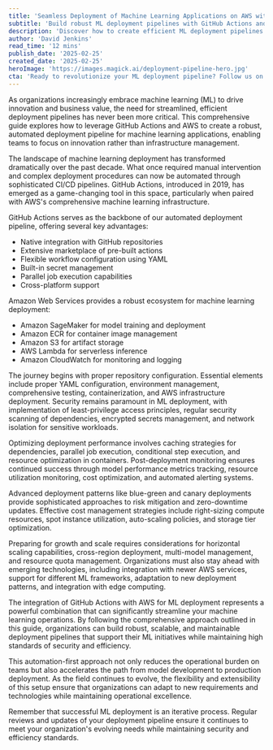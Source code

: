 ```yaml
---
title: 'Seamless Deployment of Machine Learning Applications on AWS with GitHub Actions'
subtitle: 'Build robust ML deployment pipelines with GitHub Actions and AWS'
description: 'Discover how to create efficient ML deployment pipelines using GitHub Actions and AWS. This comprehensive guide covers automation, security, scalability, and best practices for streamlining machine learning operations in production environments.'
author: 'David Jenkins'
read_time: '12 mins'
publish_date: '2025-02-25'
created_date: '2025-02-25'
heroImage: 'https://images.magick.ai/deployment-pipeline-hero.jpg'
cta: 'Ready to revolutionize your ML deployment pipeline? Follow us on LinkedIn for more expert insights on DevOps, machine learning, and cloud architecture best practices!'
---
```


As organizations increasingly embrace machine learning (ML) to drive innovation and business value, the need for streamlined, efficient deployment pipelines has never been more critical. This comprehensive guide explores how to leverage GitHub Actions and AWS to create a robust, automated deployment pipeline for machine learning applications, enabling teams to focus on innovation rather than infrastructure management.

The landscape of machine learning deployment has transformed dramatically over the past decade. What once required manual intervention and complex deployment procedures can now be automated through sophisticated CI/CD pipelines. GitHub Actions, introduced in 2019, has emerged as a game-changing tool in this space, particularly when paired with AWS's comprehensive machine learning infrastructure.

GitHub Actions serves as the backbone of our automated deployment pipeline, offering several key advantages:

- Native integration with GitHub repositories
- Extensive marketplace of pre-built actions
- Flexible workflow configuration using YAML
- Built-in secret management
- Parallel job execution capabilities
- Cross-platform support

Amazon Web Services provides a robust ecosystem for machine learning deployment:

- Amazon SageMaker for model training and deployment
- Amazon ECR for container image management
- Amazon S3 for artifact storage
- AWS Lambda for serverless inference
- Amazon CloudWatch for monitoring and logging

The journey begins with proper repository configuration. Essential elements include proper YAML configuration, environment management, comprehensive testing, containerization, and AWS infrastructure deployment. Security remains paramount in ML deployment, with implementation of least-privilege access principles, regular security scanning of dependencies, encrypted secrets management, and network isolation for sensitive workloads.

Optimizing deployment performance involves caching strategies for dependencies, parallel job execution, conditional step execution, and resource optimization in containers. Post-deployment monitoring ensures continued success through model performance metrics tracking, resource utilization monitoring, cost optimization, and automated alerting systems.

Advanced deployment patterns like blue-green and canary deployments provide sophisticated approaches to risk mitigation and zero-downtime updates. Effective cost management strategies include right-sizing compute resources, spot instance utilization, auto-scaling policies, and storage tier optimization.

Preparing for growth and scale requires considerations for horizontal scaling capabilities, cross-region deployment, multi-model management, and resource quota management. Organizations must also stay ahead with emerging technologies, including integration with newer AWS services, support for different ML frameworks, adaptation to new deployment patterns, and integration with edge computing.

The integration of GitHub Actions with AWS for ML deployment represents a powerful combination that can significantly streamline your machine learning operations. By following the comprehensive approach outlined in this guide, organizations can build robust, scalable, and maintainable deployment pipelines that support their ML initiatives while maintaining high standards of security and efficiency.

This automation-first approach not only reduces the operational burden on teams but also accelerates the path from model development to production deployment. As the field continues to evolve, the flexibility and extensibility of this setup ensure that organizations can adapt to new requirements and technologies while maintaining operational excellence.

Remember that successful ML deployment is an iterative process. Regular reviews and updates of your deployment pipeline ensure it continues to meet your organization's evolving needs while maintaining security and efficiency standards.